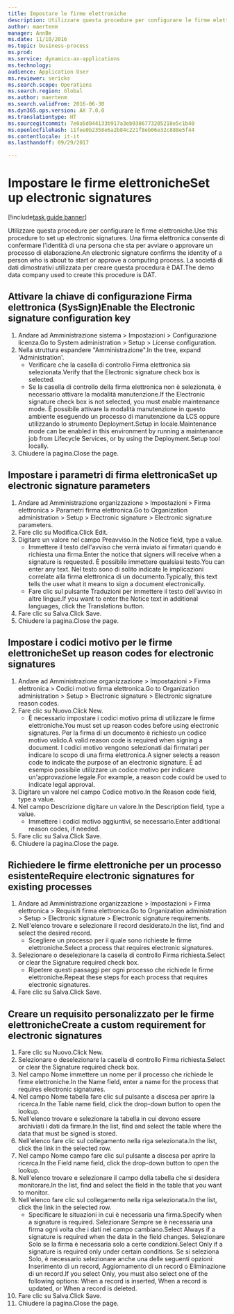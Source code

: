 ```yaml
--- 
title: Impostare le firme elettroniche
description: Utilizzare questa procedure per configurare le firme elettroniche.
author: maertenm
manager: AnnBe
ms.date: 11/10/2016
ms.topic: business-process
ms.prod: 
ms.service: dynamics-ax-applications
ms.technology: 
audience: Application User
ms.reviewer: sericks
ms.search.scope: Operations
ms.search.region: Global
ms.author: maertenm
ms.search.validFrom: 2016-06-30
ms.dyn365.ops.version: AX 7.0.0
ms.translationtype: HT
ms.sourcegitcommit: 7e0a5d044133b917a3eb9386773205218e5c1b40
ms.openlocfilehash: 11fee0b2358e6a2b84c221f8eb06e32c888e5f44
ms.contentlocale: it-it
ms.lasthandoff: 09/29/2017

---
```

# <a name="set-up-electronic-signatures"></a><span data-ttu-id="98db1-103">Impostare le firme elettroniche</span><span class="sxs-lookup"><span data-stu-id="98db1-103">Set up electronic signatures</span></span>

[!include[task guide banner](../../includes/task-guide-banner.md)]

<span data-ttu-id="98db1-104">Utilizzare questa procedure per configurare le firme elettroniche.</span><span class="sxs-lookup"><span data-stu-id="98db1-104">Use this procedure to set up electronic signatures.</span></span> <span data-ttu-id="98db1-105">Una firma elettronica consente di confermare l'identità di una persona che sta per avviare o approvare un processo di elaborazione.</span><span class="sxs-lookup"><span data-stu-id="98db1-105">An electronic signature confirms the identity of a person who is about to start or approve a computing process.</span></span> <span data-ttu-id="98db1-106">La società di dati dimostrativi utilizzata per creare questa procedura è DAT.</span><span class="sxs-lookup"><span data-stu-id="98db1-106">The demo data company used to create this procedure is DAT.</span></span>


## <a name="enable-the-electronic-signature-configuration-key"></a><span data-ttu-id="98db1-107">Attivare la chiave di configurazione Firma elettronica (SysSign)</span><span class="sxs-lookup"><span data-stu-id="98db1-107">Enable the Electronic signature configuration key</span></span>
1. <span data-ttu-id="98db1-108">Andare ad Amministrazione sistema > Impostazioni > Configurazione licenza.</span><span class="sxs-lookup"><span data-stu-id="98db1-108">Go to System administration > Setup > License configuration.</span></span>
2. <span data-ttu-id="98db1-109">Nella struttura espandere "Amministrazione".</span><span class="sxs-lookup"><span data-stu-id="98db1-109">In the tree, expand 'Administration'.</span></span>
    * <span data-ttu-id="98db1-110">Verificare che la casella di controllo Firma elettronica sia selezionata.</span><span class="sxs-lookup"><span data-stu-id="98db1-110">Verify that the Electronic signature check box is selected.</span></span>  
    * <span data-ttu-id="98db1-111">Se la casella di controllo della firma elettronica non è selezionata, è necessario attivare la modalità manutenzione.</span><span class="sxs-lookup"><span data-stu-id="98db1-111">If the Electronic signature check box is not selected, you must enable maintenance mode.</span></span> <span data-ttu-id="98db1-112">È possibile attivare la modalità manutenzione in questo ambiente eseguendo un processo di manutenzione da LCS oppure utilizzando lo strumento Deployment.Setup in locale.</span><span class="sxs-lookup"><span data-stu-id="98db1-112">Maintenance mode can be enabled in this environment by running a maintenance job from Lifecycle Services, or by using the Deployment.Setup tool locally.</span></span>  
3. <span data-ttu-id="98db1-113">Chiudere la pagina.</span><span class="sxs-lookup"><span data-stu-id="98db1-113">Close the page.</span></span>

## <a name="set-up-electronic-signature-parameters"></a><span data-ttu-id="98db1-114">Impostare i parametri di firma elettronica</span><span class="sxs-lookup"><span data-stu-id="98db1-114">Set up electronic signature parameters</span></span>
1. <span data-ttu-id="98db1-115">Andare ad Amministrazione organizzazione > Impostazioni > Firma elettronica > Parametri firma elettronica.</span><span class="sxs-lookup"><span data-stu-id="98db1-115">Go to Organization administration > Setup > Electronic signature > Electronic signature parameters.</span></span>
2. <span data-ttu-id="98db1-116">Fare clic su Modifica.</span><span class="sxs-lookup"><span data-stu-id="98db1-116">Click Edit.</span></span>
3. <span data-ttu-id="98db1-117">Digitare un valore nel campo Preavviso.</span><span class="sxs-lookup"><span data-stu-id="98db1-117">In the Notice field, type a value.</span></span>
    * <span data-ttu-id="98db1-118">Immettere il testo dell'avviso che verrà inviato ai firmatari quando è richiesta una firma.</span><span class="sxs-lookup"><span data-stu-id="98db1-118">Enter the notice that signers will receive when a signature is requested.</span></span> <span data-ttu-id="98db1-119">È possibile immettere qualsiasi testo.</span><span class="sxs-lookup"><span data-stu-id="98db1-119">You can enter any text.</span></span> <span data-ttu-id="98db1-120">Nel testo sono di solito indicate le implicazioni correlate alla firma elettronica di un documento.</span><span class="sxs-lookup"><span data-stu-id="98db1-120">Typically, this text tells the user what it means to sign a document electronically.</span></span>  
    * <span data-ttu-id="98db1-121">Fare clic sul pulsante Traduzioni per immettere il testo dell'avviso in altre lingue.</span><span class="sxs-lookup"><span data-stu-id="98db1-121">If you want to enter the Notice text in additional languages, click the Translations button.</span></span>  
4. <span data-ttu-id="98db1-122">Fare clic su Salva.</span><span class="sxs-lookup"><span data-stu-id="98db1-122">Click Save.</span></span>
5. <span data-ttu-id="98db1-123">Chiudere la pagina.</span><span class="sxs-lookup"><span data-stu-id="98db1-123">Close the page.</span></span>

## <a name="set-up-reason-codes-for-electronic-signatures"></a><span data-ttu-id="98db1-124">Impostare i codici motivo per le firme elettroniche</span><span class="sxs-lookup"><span data-stu-id="98db1-124">Set up reason codes for electronic signatures</span></span>
1. <span data-ttu-id="98db1-125">Andare ad Amministrazione organizzazione > Impostazioni > Firma elettronica > Codici motivo firma elettronica.</span><span class="sxs-lookup"><span data-stu-id="98db1-125">Go to Organization administration > Setup > Electronic signature > Electronic signature reason codes.</span></span>
2. <span data-ttu-id="98db1-126">Fare clic su Nuovo.</span><span class="sxs-lookup"><span data-stu-id="98db1-126">Click New.</span></span>
    * <span data-ttu-id="98db1-127">È necessario impostare i codici motivo prima di utilizzare le firme elettroniche.</span><span class="sxs-lookup"><span data-stu-id="98db1-127">You must set up reason codes before using electronic signatures.</span></span> <span data-ttu-id="98db1-128">Per la firma di un documento è richiesto un codice motivo valido.</span><span class="sxs-lookup"><span data-stu-id="98db1-128">A valid reason code is required when signing a document.</span></span>     <span data-ttu-id="98db1-129">I codici motivo vengono selezionati dai firmatari per indicare lo scopo di una firma elettronica.</span><span class="sxs-lookup"><span data-stu-id="98db1-129">A signer selects a reason code to indicate the purpose of an electronic signature.</span></span> <span data-ttu-id="98db1-130">È ad esempio possibile utilizzare un codice motivo per indicare un'approvazione legale.</span><span class="sxs-lookup"><span data-stu-id="98db1-130">For example, a reason code could be used to indicate legal approval.</span></span>  
3. <span data-ttu-id="98db1-131">Digitare un valore nel campo Codice motivo.</span><span class="sxs-lookup"><span data-stu-id="98db1-131">In the Reason code field, type a value.</span></span>
4. <span data-ttu-id="98db1-132">Nel campo Descrizione digitare un valore.</span><span class="sxs-lookup"><span data-stu-id="98db1-132">In the Description field, type a value.</span></span>
    * <span data-ttu-id="98db1-133">Immettere i codici motivo aggiuntivi, se necessario.</span><span class="sxs-lookup"><span data-stu-id="98db1-133">Enter additional reason codes, if needed.</span></span>  
5. <span data-ttu-id="98db1-134">Fare clic su Salva.</span><span class="sxs-lookup"><span data-stu-id="98db1-134">Click Save.</span></span>
6. <span data-ttu-id="98db1-135">Chiudere la pagina.</span><span class="sxs-lookup"><span data-stu-id="98db1-135">Close the page.</span></span>

## <a name="require-electronic-signatures-for-existing-processes"></a><span data-ttu-id="98db1-136">Richiedere le firme elettroniche per un processo esistente</span><span class="sxs-lookup"><span data-stu-id="98db1-136">Require electronic signatures for existing processes</span></span>
1. <span data-ttu-id="98db1-137">Andare ad Amministrazione organizzazione > Impostazioni > Firma elettronica > Requisiti firma elettronica.</span><span class="sxs-lookup"><span data-stu-id="98db1-137">Go to Organization administration > Setup > Electronic signature > Electronic signature requirements.</span></span>
2. <span data-ttu-id="98db1-138">Nell'elenco trovare e selezionare il record desiderato.</span><span class="sxs-lookup"><span data-stu-id="98db1-138">In the list, find and select the desired record.</span></span>
    * <span data-ttu-id="98db1-139">Scegliere un processo per il quale sono richieste le firme elettroniche.</span><span class="sxs-lookup"><span data-stu-id="98db1-139">Select a process that requires electronic signatures.</span></span>  
3. <span data-ttu-id="98db1-140">Selezionare o deselezionare la casella di controllo Firma richiesta.</span><span class="sxs-lookup"><span data-stu-id="98db1-140">Select or clear the Signature required check box.</span></span>
    * <span data-ttu-id="98db1-141">Ripetere questi passaggi per ogni processo che richiede le firme elettroniche.</span><span class="sxs-lookup"><span data-stu-id="98db1-141">Repeat these steps for each process that requires electronic signatures.</span></span>  
4. <span data-ttu-id="98db1-142">Fare clic su Salva.</span><span class="sxs-lookup"><span data-stu-id="98db1-142">Click Save.</span></span>

## <a name="create-a-custom-requirement-for-electronic-signatures"></a><span data-ttu-id="98db1-143">Creare un requisito personalizzato per le firme elettroniche</span><span class="sxs-lookup"><span data-stu-id="98db1-143">Create a custom requirement for electronic signatures</span></span>
1. <span data-ttu-id="98db1-144">Fare clic su Nuovo.</span><span class="sxs-lookup"><span data-stu-id="98db1-144">Click New.</span></span>
2. <span data-ttu-id="98db1-145">Selezionare o deselezionare la casella di controllo Firma richiesta.</span><span class="sxs-lookup"><span data-stu-id="98db1-145">Select or clear the Signature required check box.</span></span>
3. <span data-ttu-id="98db1-146">Nel campo Nome immettere un nome per il processo che richiede le firme elettroniche.</span><span class="sxs-lookup"><span data-stu-id="98db1-146">In the Name field, enter a name for the process that requires electronic signatures.</span></span>
4. <span data-ttu-id="98db1-147">Nel campo Nome tabella fare clic sul pulsante a discesa per aprire la ricerca.</span><span class="sxs-lookup"><span data-stu-id="98db1-147">In the Table name field, click the drop-down button to open the lookup.</span></span>
5. <span data-ttu-id="98db1-148">Nell'elenco trovare e selezionare la tabella in cui devono essere archiviati i dati da firmare.</span><span class="sxs-lookup"><span data-stu-id="98db1-148">In the list, find and select the table where the data that must be signed is stored.</span></span>
6. <span data-ttu-id="98db1-149">Nell'elenco fare clic sul collegamento nella riga selezionata.</span><span class="sxs-lookup"><span data-stu-id="98db1-149">In the list, click the link in the selected row.</span></span>
7. <span data-ttu-id="98db1-150">Nel campo Nome campo fare clic sul pulsante a discesa per aprire la ricerca.</span><span class="sxs-lookup"><span data-stu-id="98db1-150">In the Field name field, click the drop-down button to open the lookup.</span></span>
8. <span data-ttu-id="98db1-151">Nell'elenco trovare e selezionare il campo della tabella che si desidera monitorare.</span><span class="sxs-lookup"><span data-stu-id="98db1-151">In the list, find and select the field in the table that you want to monitor.</span></span>
9. <span data-ttu-id="98db1-152">Nell'elenco fare clic sul collegamento nella riga selezionata.</span><span class="sxs-lookup"><span data-stu-id="98db1-152">In the list, click the link in the selected row.</span></span>
    * <span data-ttu-id="98db1-153">Specificare le situazioni in cui è necessaria una firma.</span><span class="sxs-lookup"><span data-stu-id="98db1-153">Specify when a signature is required.</span></span>     <span data-ttu-id="98db1-154">Selezionare Sempre se è necessaria una firma ogni volta che i dati nel campo cambiano.</span><span class="sxs-lookup"><span data-stu-id="98db1-154">Select Always if a signature is required when the data in the field changes.</span></span>     <span data-ttu-id="98db1-155">Selezionare Solo se la firma è necessaria solo a certe condizioni.</span><span class="sxs-lookup"><span data-stu-id="98db1-155">Select Only if a signature is required only under certain conditions.</span></span> <span data-ttu-id="98db1-156">Se si seleziona Solo, è necessario selezionare anche una delle seguenti opzioni: Inserimento di un record, Aggiornamento di un record o Eliminazione di un record.</span><span class="sxs-lookup"><span data-stu-id="98db1-156">If you select Only, you must also select one of the following options: When a record is inserted, When a record is updated, or When a record is deleted.</span></span>  
10. <span data-ttu-id="98db1-157">Fare clic su Salva.</span><span class="sxs-lookup"><span data-stu-id="98db1-157">Click Save.</span></span>
11. <span data-ttu-id="98db1-158">Chiudere la pagina.</span><span class="sxs-lookup"><span data-stu-id="98db1-158">Close the page.</span></span>



